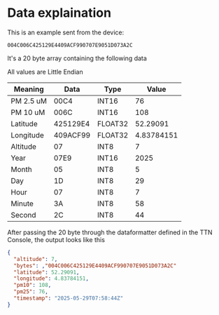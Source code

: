 # Data explaination

This is an example sent from the device:

```hex
004C006C425129E4409ACF990707E9051D073A2C
```

It's a 20 byte array containing the following data

All values are Little Endian

| Meaning       | Data      | Type    | Value      |
| ------------- | --------- | ------- | ---------- |
| PM 2.5 uM     | 00C4      | INT16   | 76         |
| PM 10 uM      | 006C      | INT16   | 108        |
| Latitude      | 425129E4  | FLOAT32 | 52.29091   |
| Longitude     | 409ACF99  | FLOAT32 | 4.83784151 |
| Altitude      | 07        | INT8    | 7          |
| Year          | 07E9      | INT16   | 2025       |
| Month         | 05        | INT8    | 5          |
| Day           | 1D        | INT8    | 29         |
| Hour          | 07        | INT8    | 7          |
| Minute        | 3A        | INT8    | 58         |  
| Second        | 2C        | INT8    | 44         |

After passing the 20 byte through the dataformatter defined in the TTN Console, the output looks like this

```json
{
  "altitude": 7,
  "bytes": ,"004C006C425129E4409ACF990707E9051D073A2C"
  "latitude": 52.29091,
  "longitude": 4.83784151,
  "pm10": 108,
  "pm25": 76,
  "timestamp": "2025-05-29T07:58:44Z"
}
```